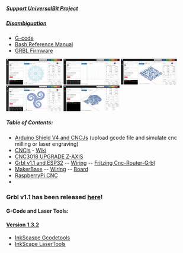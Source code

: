 ##### [Support UniversalBit Project](https://github.com/universalbit-dev/universalbit-dev/tree/main/support)
##### [Disambiguation](https://en.wikipedia.org/wiki/Wikipedia:Disambiguation)


* [G-code](https://github.com/universalbit-dev/cnc-router-machines/tree/main/g-code)
* [Bash Reference Manual](https://www.gnu.org/software/bash/manual/html_node/index.html)
* [GRBL Firmware](https://github.com/grbl/grbl)

  
<img src="https://github.com/universalbit-dev/cnc-router-machines/blob/main/g-code/mandala/cncjs/mandala_cncjs.png" width="30%"></img> <img src="https://github.com/universalbit-dev/cnc-router-machines/blob/main/g-code/puzzle/cncjs/pzl_cnc_01.png" width="30%"></img> <img src="https://github.com/universalbit-dev/cnc-router-machines/blob/main/g-code/support/cncjs/support_unbt_cncjs_laser.png" width="30%"></img> <img src="https://github.com/universalbit-dev/cnc-router-machines/blob/main/g-code/trisquel/cncjs/trisquel_cncjs_laser.png" width="30%"></img> <img src="https://github.com/universalbit-dev/cnc-router-machines/blob/main/g-code/universalbit/cncjs/universalbit_cncjs.png" width="30%"></img>  


##### Table of Contents:
 
* [Arduino Shield V4 and CNCJs]() (upload gcode file and simulate cnc milling or laser engraving)
* [CNCjs](https://github.com/universalbit-dev/cncjs) - [Wiki](https://github.com/cncjs/cncjs/wiki/Introduction)
* [CNC3018 UPGRADE Z-AXIS]()
* [Grbl v1.1 and ESP32](https://github.com/universalbit-dev/Grbl_Esp32) -- [Wiring](https://github.com/grbl/grbl/wiki/Connecting-Grbl) -- [Fritzing Cnc-Router-Grbl](https://fritzing.org/projects/stepper-motor-with-drv8825-cnc-router-grbl)
* [MakerBase](https://github.com/makerbase-mks/MKS-DLC32) -- [Wiring](https://github.com/makerbase-mks/MKS-DLC32/blob/main/MKS-DLC32-main/doc/DLC32%20wiring%20manual.pdf) -- [Board](https://www.makerbase.store/blogs/how-to-use-octoprint-with-mks-pi-skipr/how-to-choose-your-board-1)
* [RaspberryPi CNC](https://wiki.protoneer.co.nz/Raspberry_Pi_CNC)
* 
### Grbl v1.1 has been released [here](https://github.com/gnea/grbl/releases)!

#### G-Code and Laser Tools:
#### [Version 1.3.2](https://inkscape.org/de/release/inkscape-1.3.2/)

* [InkScaspe Gcodetools](https://github.com/inkscape/inkscape)
* [InkScape LaserTools](https://github.com/ChrisWag91/Inkscape-Lasertools-Plugin)


